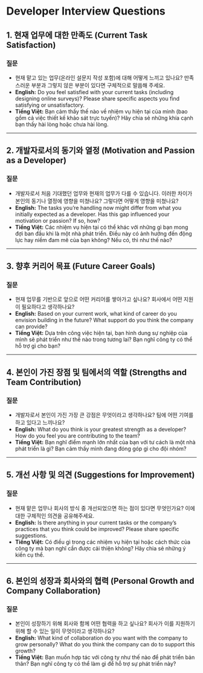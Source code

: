 # Developer Interview Questions

## 1. 현재 업무에 대한 만족도 (Current Task Satisfaction)
### 질문
- 현재 맡고 있는 업무(온라인 설문지 작성 포함)에 대해 어떻게 느끼고 있나요? 만족스러운 부분과 그렇지 않은 부분이 있다면 구체적으로 말씀해 주세요.
- **English:** Do you feel satisfied with your current tasks (including designing online surveys)? Please share specific aspects you find satisfying or unsatisfactory.
- **Tiếng Việt:** Bạn cảm thấy thế nào về nhiệm vụ hiện tại của mình (bao gồm cả việc thiết kế khảo sát trực tuyến)? Hãy chia sẻ những khía cạnh bạn thấy hài lòng hoặc chưa hài lòng.

---

## 2. 개발자로서의 동기와 열정 (Motivation and Passion as a Developer)
### 질문
- 개발자로서 처음 기대했던 업무와 현재의 업무가 다를 수 있습니다. 이러한 차이가 본인의 동기나 열정에 영향을 미쳤나요? 그렇다면 어떻게 영향을 미쳤나요?
- **English:** The tasks you’re handling now might differ from what you initially expected as a developer. Has this gap influenced your motivation or passion? If so, how?
- **Tiếng Việt:** Các nhiệm vụ hiện tại có thể khác với những gì bạn mong đợi ban đầu khi là một nhà phát triển. Điều này có ảnh hưởng đến động lực hay niềm đam mê của bạn không? Nếu có, thì như thế nào?

---

## 3. 향후 커리어 목표 (Future Career Goals)
### 질문
- 현재 업무를 기반으로 앞으로 어떤 커리어를 쌓아가고 싶나요? 회사에서 어떤 지원이 필요하다고 생각하나요?
- **English:** Based on your current work, what kind of career do you envision building in the future? What support do you think the company can provide?
- **Tiếng Việt:** Dựa trên công việc hiện tại, bạn hình dung sự nghiệp của mình sẽ phát triển như thế nào trong tương lai? Bạn nghĩ công ty có thể hỗ trợ gì cho bạn?

---

## 4. 본인이 가진 장점 및 팀에서의 역할 (Strengths and Team Contribution)
### 질문
- 개발자로서 본인이 가진 가장 큰 강점은 무엇이라고 생각하나요? 팀에 어떤 기여를 하고 있다고 느끼나요?
- **English:** What do you think is your greatest strength as a developer? How do you feel you are contributing to the team?
- **Tiếng Việt:** Bạn nghĩ điểm mạnh lớn nhất của bạn với tư cách là một nhà phát triển là gì? Bạn cảm thấy mình đang đóng góp gì cho đội nhóm?

---

## 5. 개선 사항 및 의견 (Suggestions for Improvement)
### 질문
- 현재 맡은 업무나 회사의 방식 중 개선되었으면 하는 점이 있다면 무엇인가요? 이에 대한 구체적인 의견을 공유해주세요.
- **English:** Is there anything in your current tasks or the company’s practices that you think could be improved? Please share specific suggestions.
- **Tiếng Việt:** Có điều gì trong các nhiệm vụ hiện tại hoặc cách thức của công ty mà bạn nghĩ cần được cải thiện không? Hãy chia sẻ những ý kiến cụ thể.

---

## 6. 본인의 성장과 회사와의 협력 (Personal Growth and Company Collaboration)
### 질문
- 본인이 성장하기 위해 회사와 함께 어떤 협력을 하고 싶나요? 회사가 이를 지원하기 위해 할 수 있는 일이 무엇이라고 생각하나요?
- **English:** What kind of collaboration do you want with the company to grow personally? What do you think the company can do to support this growth?
- **Tiếng Việt:** Bạn muốn hợp tác với công ty như thế nào để phát triển bản thân? Bạn nghĩ công ty có thể làm gì để hỗ trợ sự phát triển này?
